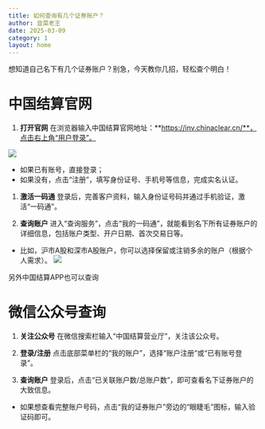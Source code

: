 ```yaml
---
title: 如何查询有几个证券账户？
author: 韭菜老王
date: 2025-03-09
category: 1
layout: home
---
```


想知道自己名下有几个证券账户？别急，今天教你几招，轻松查个明白！

# **中国结算官网**
1. **打开官网**
在浏览器输入中国结算官网地址：**https://inv.chinaclear.cn/**，点击右上角“用户登录”。

![](https://new-notion-1315843248.cos.ap-guangzhou.myqcloud.com/wechat/e4ffcc79-83f7-43e1-a346-b9e59f49cdae.jpg)
- 如果已有账号，直接登录；
- 如果没有，点击“注册”，填写身份证号、手机号等信息，完成实名认证。

1. **激活一码通**
登录后，完善客户资料，输入身份证号码并通过手机验证，激活“一码通”。


1. **查询账户**
进入“查询服务”，点击“我的一码通”，就能看到名下所有证券账户的详细信息，包括账户类型、开户日期、首次交易日等。

- 比如，沪市A股和深市A股账户，你可以选择保留或注销多余的账户（根据个人需求）。
![](https://new-notion-1315843248.cos.ap-guangzhou.myqcloud.com/wechat/31dd755c-23ad-451f-9739-fcb66c951ce9.jpg)

另外中国结算APP也可以查询

# **微信公众号查询**
1. **关注公众号**
在微信搜索栏输入“中国结算营业厅”，关注该公众号。


1. **登录/注册**
点击底部菜单栏的“我的账户”，选择“账户注册”或“已有账号登录”。


1. **查询账户**
登录后，点击“已关联账户数/总账户数”，即可查看名下证券账户的大致信息。

- 如果想查看完整账户号码，点击“我的证券账户”旁边的“眼睫毛”图标，输入验证码即可。
